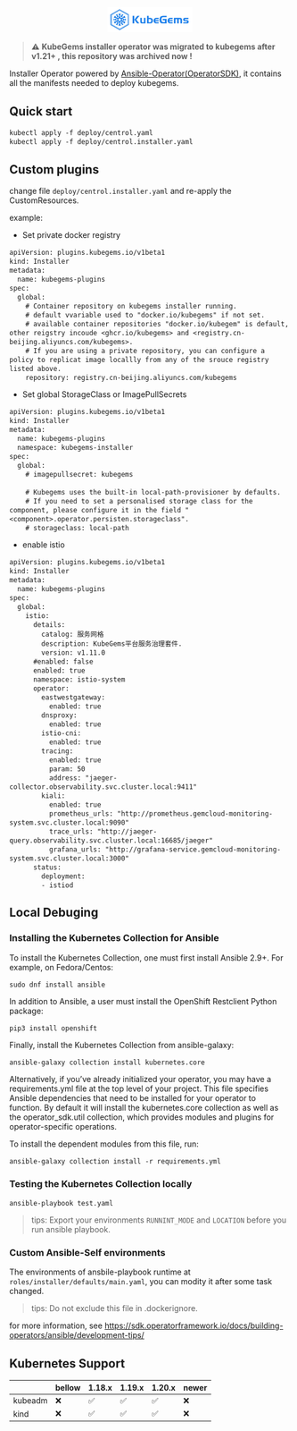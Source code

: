 <p align="center">
<img src="https://github.com/kubegems/.github/blob/master/static/image/kubegem-logo.jpg?raw=true" width="30%" height="30%">
</p>

> **:warning:**
> **KubeGems installer operator was migrated to kubegems after v1.21+ , this repository was archived now !**

Installer Operator powered by [Ansible-Operator(OperatorSDK)](https://sdk.operatorframework.io/docs/overview/), it contains all the manifests needed to deploy kubegems.

## Quick start

```
kubectl apply -f deploy/centrol.yaml
kubectl apply -f deploy/centrol.installer.yaml
```
## Custom plugins

change file `deploy/centrol.installer.yaml` and re-apply the CustomResources.

example:

- Set private docker registry

```
apiVersion: plugins.kubegems.io/v1beta1
kind: Installer
metadata:
  name: kubegems-plugins
spec:
  global:
    # Container repository on kubegems installer running.
    # default vvariable used to "docker.io/kubegems" if not set.
    # available container repositories "docker.io/kubegem" is default, other reigstry incoude <ghcr.io/kubegems> and <registry.cn-beijing.aliyuncs.com/kubegems>.
    # If you are using a private repository, you can configure a policy to replicat image locallly from any of the srouce registry listed above.
    repository: registry.cn-beijing.aliyuncs.com/kubegems
```

- Set global StorageClass or ImagePullSecrets

```
apiVersion: plugins.kubegems.io/v1beta1
kind: Installer
metadata:
  name: kubegems-plugins
  namespace: kubegems-installer
spec:
  global:
    # imagepullsecret: kubegems
  
    # Kubegems uses the built-in local-path-provisioner by defaults.
    # If you need to set a personalised storage class for the component, please configure it in the field "<component>.operator.persisten.storageclass".
    # storageclass: local-path
```

- enable istio

```
apiVersion: plugins.kubegems.io/v1beta1
kind: Installer
metadata:
  name: kubegems-plugins
spec:
  global:
    istio:
      details:
        catalog: 服务网格
        description: KubeGems平台服务治理套件.
        version: v1.11.0
      #enabled: false 
      enabled: true
      namespace: istio-system
      operator:
        eastwestgateway:
          enabled: true
        dnsproxy:
          enabled: true
        istio-cni:
          enabled: true
        tracing:
          enabled: true
          param: 50
          address: "jaeger-collector.observability.svc.cluster.local:9411"
        kiali:
          enabled: true
          prometheus_urls: "http://prometheus.gemcloud-monitoring-system.svc.cluster.local:9090"
          trace_urls: "http://jaeger-query.observability.svc.cluster.local:16685/jaeger"
          grafana_urls: "http://grafana-service.gemcloud-monitoring-system.svc.cluster.local:3000"
      status:
        deployment:
        - istiod
```

## Local Debuging

### Installing the Kubernetes Collection for Ansible 

To install the Kubernetes Collection, one must first install Ansible 2.9+. For example, on Fedora/Centos:

```
sudo dnf install ansible
```

In addition to Ansible, a user must install the OpenShift Restclient Python package:

```
pip3 install openshift
```

Finally, install the Kubernetes Collection from ansible-galaxy:

```
ansible-galaxy collection install kubernetes.core
```

Alternatively, if you’ve already initialized your operator, you may have a requirements.yml file at the top level of your project. This file specifies Ansible dependencies that need to be installed for your operator to function. By default it will install the kubernetes.core collection as well as the operator_sdk.util collection, which provides modules and plugins for operator-specific operations.

To install the dependent modules from this file, run:

```
ansible-galaxy collection install -r requirements.yml
```

### Testing the Kubernetes Collection locally 

```
ansible-playbook test.yaml
```

> tips: Export your environments `RUNNINT_MODE` and `LOCATION`  before you run ansible playbook.

### Custom Ansible-Self environments

The environments of ansbile-playbook runtime at `roles/installer/defaults/main.yaml`, you can modity it after some task changed.

> tips: Do not exclude this file in .dockerignore.


for more information, see https://sdk.operatorframework.io/docs/building-operators/ansible/development-tips/ 


## Kubernetes Support

|   | bellow |  1.18.x  |  1.19.x  |  1.20.x | newer |
| --- | --- | --- | --- | --- | --- |
| kubeadm | ❌  |  ✅ |  ✅ |  ✅ | ❌ |
| kind | ❌  |  ✅ |  ✅ |  ✅ | ❌ |
